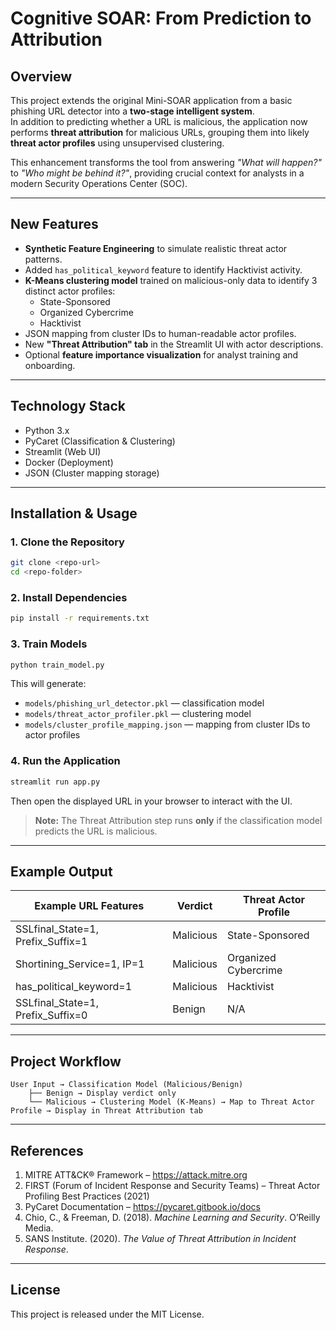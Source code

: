 # Cognitive SOAR: From Prediction to Attribution

## Overview
This project extends the original Mini-SOAR application from a basic phishing URL detector into a **two-stage intelligent system**.  
In addition to predicting whether a URL is malicious, the application now performs **threat attribution** for malicious URLs, 
grouping them into likely **threat actor profiles** using unsupervised clustering.

This enhancement transforms the tool from answering *"What will happen?"* to *"Who might be behind it?"*, 
providing crucial context for analysts in a modern Security Operations Center (SOC).

---

## New Features
- **Synthetic Feature Engineering** to simulate realistic threat actor patterns.
- Added `has_political_keyword` feature to identify Hacktivist activity.
- **K-Means clustering model** trained on malicious-only data to identify 3 distinct actor profiles:
  - State-Sponsored
  - Organized Cybercrime
  - Hacktivist
- JSON mapping from cluster IDs to human-readable actor profiles.
- New **"Threat Attribution" tab** in the Streamlit UI with actor descriptions.
- Optional **feature importance visualization** for analyst training and onboarding.

---

## Technology Stack
- Python 3.x
- PyCaret (Classification & Clustering)
- Streamlit (Web UI)
- Docker (Deployment)
- JSON (Cluster mapping storage)

---

## Installation & Usage

### 1. Clone the Repository
```bash
git clone <repo-url>
cd <repo-folder>
```

### 2. Install Dependencies
```bash
pip install -r requirements.txt
```

### 3. Train Models
```bash
python train_model.py
```
This will generate:
- `models/phishing_url_detector.pkl` — classification model
- `models/threat_actor_profiler.pkl` — clustering model
- `models/cluster_profile_mapping.json` — mapping from cluster IDs to actor profiles

### 4. Run the Application
```bash
streamlit run app.py
```
Then open the displayed URL in your browser to interact with the UI.

> **Note:** The Threat Attribution step runs **only** if the classification model predicts the URL is malicious.

---

## Example Output

| Example URL Features             | Verdict     | Threat Actor Profile   |
|----------------------------------|-------------|------------------------|
| SSLfinal_State=1, Prefix_Suffix=1| Malicious   | State-Sponsored        |
| Shortining_Service=1, IP=1       | Malicious   | Organized Cybercrime   |
| has_political_keyword=1          | Malicious   | Hacktivist             |
| SSLfinal_State=1, Prefix_Suffix=0| Benign      | N/A                    |

---

## Project Workflow

```plaintext
User Input → Classification Model (Malicious/Benign) 
    ├── Benign → Display verdict only
    └── Malicious → Clustering Model (K-Means) → Map to Threat Actor Profile → Display in Threat Attribution tab
```

---

## References
1. MITRE ATT&CK® Framework – https://attack.mitre.org
2. FIRST (Forum of Incident Response and Security Teams) – Threat Actor Profiling Best Practices (2021)
3. PyCaret Documentation – https://pycaret.gitbook.io/docs
4. Chio, C., & Freeman, D. (2018). *Machine Learning and Security*. O’Reilly Media.
5. SANS Institute. (2020). *The Value of Threat Attribution in Incident Response*.

---

## License
This project is released under the MIT License.
